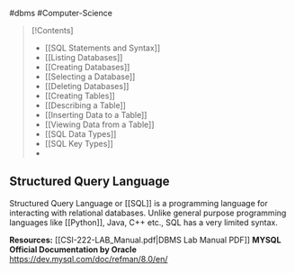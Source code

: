 #dbms #Computer-Science 
> [!Contents]
> - [[SQL Statements and Syntax]]
> - [[Listing Databases]]
> - [[Creating Databases]]
> - [[Selecting a Database]]
> - [[Deleting Databases]]
> - [[Creating Tables]]
> - [[Describing a Table]]
> - [[Inserting Data to a Table]]
> - [[Viewing Data from a Table]]
> - [[SQL Data Types]]
> - [[SQL Key Types]]
> - 

## Structured Query Language
Structured Query Language or [[SQL]] is a programming language for interacting with relational databases. Unlike general purpose programming languages like [[Python]], Java, C++ etc., SQL has a very limited syntax.

**Resources:**
[[CSI-222-LAB_Manual.pdf|DBMS Lab Manual PDF]]
**MYSQL Official Documentation by Oracle**
https://dev.mysql.com/doc/refman/8.0/en/
